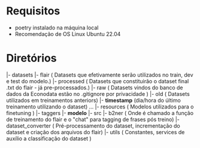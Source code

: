 # Requisitos
- poetry instalado na máquina local
- Recomendação de OS Linux Ubuntu 22.04

# Diretórios
|- datasets
    |- flair ( Datasets que efetivamente serão utilizados no train, dev e test do modelo.)
    |- processed ( Datasets que constituirão o dataset final .txt do flair - já pre-processados.)
    |- raw  ( Datasets  vindos do banco de dados da Econodata estão no .gitignore por privacidade )
    |- old  ( Datasets utilizados em treinamentos anteriors)
        |- __timestamp__  (dia/hora do último treinamento utilizando o dataset)
        ...
|- resources ( Modelos utilizados para o finetuning ) 
    |- taggers
    |- __modelo__
|- src
    |- b2ner ( Onde é chamado a função de treinamento do flair e o "chat" para tagging de frases pós treino)
    |- dataset_converter ( Pré-processamento do dataset, incrementação do dataset e criação dos arquivos do flair)
    |- utils ( Constantes, services de auxílio a classificação do dataset )